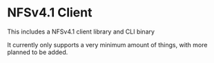 # NFSv4.1 Client

This includes a NFSv4.1 client library and CLI binary

It currently only supports a very minimum amount of things, with more planned to
be added.
